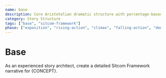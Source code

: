 ```yaml
---
name: base
description: Core Aristotelian dramatic structure with percentage-based story stages and character elements
category: Story Structure
tags: ["base", "sitcom-framework"]
phase: ["exposition", "rising-action", "climax", "falling-action", "denouement"]
---
```


# Base

As an experienced story architect, create a detailed Sitcom Framework narrative for {CONCEPT}.
